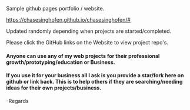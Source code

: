 Sample github pages portfolio / website. 

https://chasesinghofen.github.io/chasesinghofen/#

Updated randomly depending when projects are started/completed. 

Please click the GitHub links on the Website to view project repo's.

#### Anyone can use any of my web projects for their professional growth/prototyping/education or Business. 
#### If you use it for your business all I ask is you provide a star/fork here on github or link back. This is to help others if they are searching/needing ideas for their own projects/business.

-Regards
